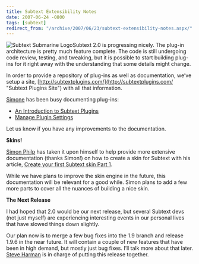 ```yaml
---
title: Subtext Extensibility Notes
date: 2007-06-24 -0800
tags: [subtext]
redirect_from: "/archive/2007/06/23/subtext-extensibility-notes.aspx/"
---
```


![Subtext Submarine
Logo](https://haacked.com/images/haacked_com/WindowsLiveWriter/Subtext1.9.5Release_EEA4/subtextsubmarinelogo6.png)Subtext
2.0 is progressing nicely. The plug-in architecture is pretty much
feature complete. The code is still undergoing code review, testing, and
tweaking, but it is possible to start building plug-ins for it right
away with the understanding that some details might change.

In order to provide a repository of plug-ins as well as documentation,
we’ve setup a site,
[http://subtextplugins.com/](http://subtextplugins.com/ "Subtext Plugins Site")
with all that information.

[Simone](http://codeclimber.net.nz/ "Simone") has been busy documenting
plug-ins:

-   [An Introduction to Subtext
    Plugins](http://www.subtextplugins.com/Home/Documentation/IntroductiontoSubtextPlugins/tabid/189/Default.aspx "Intro to Subtext Plugins")
-   [Manage Plugin
    Settings](http://www.subtextplugins.com/Home/Documentation/ManagePluginSettings/tabid/188/Default.aspx "Manage Plugin Settings")

Let us know if you have any improvements to the documentation.

**Skins!**

[Simon Philp](http://siphilp.co.uk/Default.aspx "Simon Philp’s Blog")
has taken it upon himself to help provide more extensive documentation
(thanks Simon!) on how to create a skin for Subtext with his article,
[Create your first Subtext skin Part
1](http://siphilp.co.uk/archive/2007/06/23/creating-a-subtext-skin-scottish-snowboarder-part-1-again.aspx "Subtext Skin Creation").

While we have plans to improve the skin engine in the future, this
documentation will be relevant for a good while. Simon plans to add a
few more parts to cover all the nuances of building a nice skin.

**The Next Release**

I had hoped that 2.0 would be our next release, but several Subtext devs
(not just myself) are experiencing interesting events in our personal
lives that have slowed things down slightly.

Our plan now is to merge a few bug fixes into the 1.9 branch and release
1.9.6 in the near future. It will contain a couple of new features that
have been in high demand, but mostly just bug fixes. I’ll talk more
about that later. [Steve
Harman](http://stevenharman.net/ "Steven Harman") is in charge of
putting this release together.

